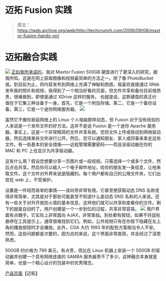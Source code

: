 # 迈拓 Fusion 实践

> 原文：<https://web.archive.org/web/http://techcrunch.com/2006/09/08/maxtor-fusion-hands-on/>

# 迈拓融合实践

![](img/e9ed2ebe1079320ce79d61f33de67c55.png)
[正如我所承诺的](https://web.archive.org/web/20131010101035/http://crunchgear.com/2006/09/01/maxtor-fusion-drive-first-impressions/)，我对 Maxtor Fusion 500GB 硬盘进行了更深入的研究，据我所知，这是在网上获取图像和视频最简单的方法之一。除了像 PhotoBucket 或。到目前为止，将内容发布到网络上充满了神秘和困惑。我喜欢直接通过 iWeb 发布我的照片和视频，我得到了一个相当好看的页面，但文件共享和备份目前很昂贵，很难做到，即使是通过 XDrive 这样的服务。
 也就是说，这款硬盘的真正价值在于它集三种设备于一身。首先，它是一个附加存储。第二，它是一个备份设备。第三，它是一个迷你网络服务器。
![](img/b6b40d9dad6041b6465a3d4b855e4cae.png)

虽然它不像你家庭网络上的 Linux 个人电脑那样动态，但 Fusion 对于没有经验的人来说是一个发布文件的好方法。这并不是说 Fusion 是一个迷你 Apache 服务器。事实上，这是一个非常精简的文件共享系统。您将文件上传或拖动到网络驱动器，然后选择某些文件进行公开。然后，您可以通知朋友、家人或同事来拿走这些文件。有一些基本的安全措施——远程管理需要密码——而且该驱动器在你的 MAC 和 PC 上也显示为共享驱动器。

这有什么用？假设您想要分享一页图片或一段视频。只需选择一个或多个文件，然后点击共享。然后你可以输入一个电子邮件地址，给你的朋友发一条信息，让他来取文件。这个文件对外界来说是隐藏的。每个用户都有自己的公用文件夹，它们出现在 web 上，不受保护。

设置是一件轻而易举的事情——该向导非常有用，它甚至使获取动态 DNS 名称变得非常简单，尤其是对于那些可能甚至不知道什么是动态 DNS 名称的人来说。还有一些关于对外开放防火墙的基本信息，这样他们就可以共享和查看你的文件。剩下的就是自动的了。用户创建是一个一步到位的过程，共享非常容易。
![](img/19aad23d8c09f0703aa76eb36fd9c4a0.png)
用户界面有点棘手。它实际上非常面向 AJAX，非常笨拙。到处都有按钮，如果不将鼠标悬停在工具提示上，通常很难找到它们。例如，公共视频只有在你按下隐藏在左上角的播放按钮时才会播放。此外，CGA 大约 1993 年的配色方案相当令人不安。然而，这些问题都是次要的，因为总的来说，这个界面非常直观，并且经过了深思熟虑。

500GB 的价格为 799 美元，有点贵，但比在 Linux 机器上安装一个 500GB 的驱动器并创建一个具有网络连接的 SAMBA 服务器贵不了多少。这种融合本身就是简单，也是一个精心设计的包装中的优秀理念。

[产品页面](https://web.archive.org/web/20131010101035/http://www.maxtorsolutions.com/en/)【迈拓】
